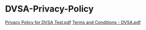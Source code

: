 # DVSA-Privacy-Policy

[Privacy Policy for DVSA Test.pdf](https://github.com/user-attachments/files/21150635/Privacy.Policy.for.DVSA.Test.pdf)
[Terms and Conditions - DVSA.pdf](https://github.com/user-attachments/files/21150637/Terms.and.Conditions.-.DVSA.pdf)
